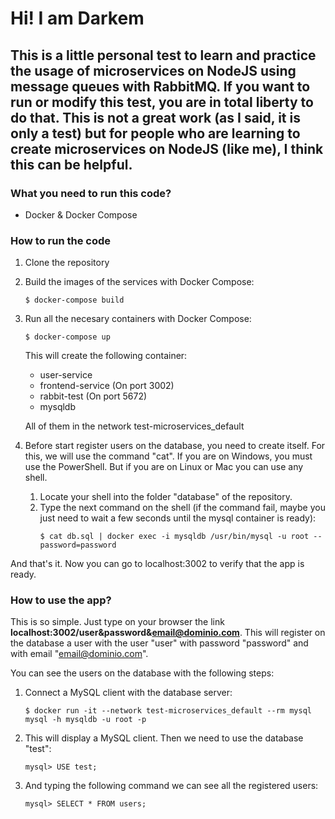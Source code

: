 # Hi! I am Darkem

## This is a little personal test to learn and practice the usage of microservices on NodeJS using message queues with RabbitMQ. If you want to run or modify this test, you are in total liberty to do that. This is not a great work (as I said, it is only a test) but for people who are learning to create microservices on NodeJS (like me), I think this can be helpful.

### What you need to run this code?
- Docker & Docker Compose

### How to run the code

1. Clone the repository
2. Build the images of the services with Docker Compose:
    ~~~
    $ docker-compose build
    ~~~

3. Run all the necesary containers with Docker Compose:
    ~~~
    $ docker-compose up
    ~~~
    This will create the following container:
    - user-service
    - frontend-service (On port 3002)
    - rabbit-test (On port 5672)
    - mysqldb

    All of them in the network test-microservices_default

4. Before start register users on the database, you need to create itself. For this, we will use the command "cat". If you are on Windows, you must use the PowerShell. But if you are on Linux or Mac you can use any shell. 
    1. Locate your shell into the folder "database" of the repository.
    2. Type the next command on the shell (if the command fail, maybe you just need to wait a few seconds until the mysql container is ready):
        ~~~
        $ cat db.sql | docker exec -i mysqldb /usr/bin/mysql -u root --password=password
        ~~~
And that's it. Now you can go to localhost:3002 to verify that the app is ready.

### How to use the app?

This is so simple. Just type on your browser the link **localhost:3002/user&password&email@dominio.com**. This will register on the database a user with the user "user" with password "password" and with email "email@dominio.com".

You can see the users on the database with the following steps:

1. Connect a MySQL client with the database server:
    ~~~
    $ docker run -it --network test-microservices_default --rm mysql mysql -h mysqldb -u root -p
    ~~~
2. This will display a MySQL client. Then we need to use the database "test":
    ~~~
    mysql> USE test;
    ~~~
3. And typing the following command we can see all the registered users:
    ~~~
    mysql> SELECT * FROM users;
    ~~~